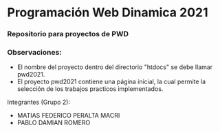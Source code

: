 # Programación Web Dinamica 2021

### Repositorio para proyectos de PWD

### Observaciones:
- El nombre del proyecto dentro del directorio "htdocs" se debe llamar pwd2021.
- El proyecto pwd2021 contiene una página inicial, la cual permite la selección de los trabajos practicos implementados.

Integrantes (Grupo 2):
 * MATIAS FEDERICO PERALTA MACRI
 * PABLO DAMIAN ROMERO
